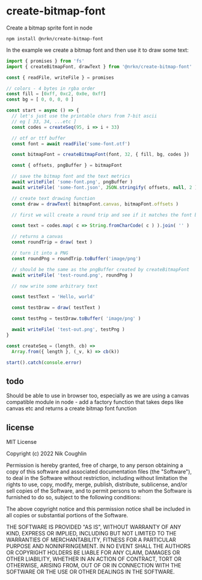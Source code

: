 # create-bitmap-font
 
Create a bitmap sprite font in node

`npm install @nrkn/create-bitmap-font`

In the example we create a bitmap font and then use it to draw some text:

```js
import { promises } from 'fs'
import { createBitmapFont, drawText } from '@nrkn/create-bitmap-font'

const { readFile, writeFile } = promises

// colors - 4 bytes in rgba order
const fill = [0xff, 0xc2, 0x0e, 0xff]
const bg = [ 0, 0, 0, 0 ]

const start = async () => {
  // let's just use the printable chars from 7-bit ascii
  // eg [ 33, 34, ...etc ]
  const codes = createSeq(95, i => i + 33)

  // otf or ttf buffer
  const font = await readFile('some-font.otf')

  const bitmapFont = createBitmapFont(font, 32, { fill, bg, codes })

  const { offsets, pngBuffer } = bitmapFont

  // save the bitmap font and the text metrics
  await writeFile( 'some-font.png', pngBuffer )
  await writeFile( 'some-font.json', JSON.stringify( offsets, null, 2 ), 'utf8' )

  // create text drawing function
  const draw = drawText( bitmapFont.canvas, bitmapFont.offsets )

  // first we will create a round trip and see if it matches the font bitmap

  const text = codes.map( c => String.fromCharCode( c ) ).join( '' )

  // returns a canvas
  const roundTrip = draw( text )

  // turn it into a PNG
  const roundPng = roundTrip.toBuffer('image/png')

  // should be the same as the pngBuffer created by createBitmapFont
  await writeFile( 'test-round.png', roundPng )

  // now write some arbitrary text

  const testText = 'Hello, world'

  const testDraw = draw( testText )

  const testPng = testDraw.toBuffer( 'image/png' )

  await writeFile( 'test-out.png', testPng )
}

const createSeq = (length, cb) =>
  Array.from({ length }, (_v, k) => cb(k))

start().catch(console.error)
```

## todo

Should be able to use in browser too, especially as we are using a canvas
compatible module in node - add a factory function that takes deps like canvas
etc and returns a create bitmap font function

## license

MIT License

Copyright (c) 2022 Nik Coughlin

Permission is hereby granted, free of charge, to any person obtaining a copy
of this software and associated documentation files (the "Software"), to deal
in the Software without restriction, including without limitation the rights
to use, copy, modify, merge, publish, distribute, sublicense, and/or sell
copies of the Software, and to permit persons to whom the Software is
furnished to do so, subject to the following conditions:

The above copyright notice and this permission notice shall be included in all
copies or substantial portions of the Software.

THE SOFTWARE IS PROVIDED "AS IS", WITHOUT WARRANTY OF ANY KIND, EXPRESS OR
IMPLIED, INCLUDING BUT NOT LIMITED TO THE WARRANTIES OF MERCHANTABILITY,
FITNESS FOR A PARTICULAR PURPOSE AND NONINFRINGEMENT. IN NO EVENT SHALL THE
AUTHORS OR COPYRIGHT HOLDERS BE LIABLE FOR ANY CLAIM, DAMAGES OR OTHER
LIABILITY, WHETHER IN AN ACTION OF CONTRACT, TORT OR OTHERWISE, ARISING FROM,
OUT OF OR IN CONNECTION WITH THE SOFTWARE OR THE USE OR OTHER DEALINGS IN THE
SOFTWARE.
